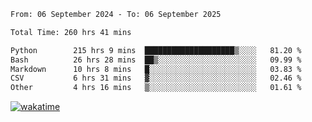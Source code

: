 <!--START_SECTION:waka-->

```txt
From: 06 September 2024 - To: 06 September 2025

Total Time: 260 hrs 41 mins

Python        215 hrs 9 mins  ████████████████████▒░░░░   81.20 %
Bash          26 hrs 28 mins  ██▒░░░░░░░░░░░░░░░░░░░░░░   09.99 %
Markdown      10 hrs 8 mins   █░░░░░░░░░░░░░░░░░░░░░░░░   03.83 %
CSV           6 hrs 31 mins   ▓░░░░░░░░░░░░░░░░░░░░░░░░   02.46 %
Other         4 hrs 16 mins   ▒░░░░░░░░░░░░░░░░░░░░░░░░   01.61 %
```

<!--END_SECTION:waka-->
[![wakatime](https://wakatime.com/badge/user/5f89a63a-5294-4958-ad30-2b3455e63f2a.svg)](https://wakatime.com/@5f89a63a-5294-4958-ad30-2b3455e63f2a)

